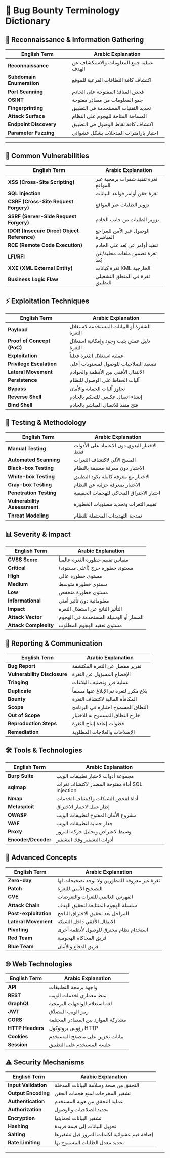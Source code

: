 # 🐛 Bug Bounty Terminology Dictionary

## 📡 Reconnaissance & Information Gathering

| English Term              | Arabic Explanation                      |
| ------------------------- | --------------------------------------- |
| **Reconnaissance**        | عملية جمع المعلومات والاستكشاف عن الهدف |
| **Subdomain Enumeration** | اكتشاف كافة النطاقات الفرعية للموقع     |
| **Port Scanning**         | فحص المنافذ المفتوحة على الخادم         |
| **OSINT**                 | جمع المعلومات من مصادر مفتوحة           |
| **Fingerprinting**        | تحديد التقنيات المستخدمة في التطبيق     |
| **Attack Surface**        | المساحة المتاحة للهجوم على النظام       |
| **Endpoint Discovery**    | اكتشاف كافة نقاط الوصول في التطبيق      |
| **Parameter Fuzzing**     | اختبار بارامترات المدخلات بشكل عشوائي   |
************
## 🎯 Common Vulnerabilities

| English Term | Arabic Explanation |
|-------------|-------------------|
| **XSS (Cross-Site Scripting)** | ثغرة تنفيذ شفرات برمجية عبر المواقع |
| **SQL Injection** | ثغرة حقن أوامر قواعد البيانات |
| **CSRF (Cross-Site Request Forgery)** | تزوير الطلبات عبر المواقع |
| **SSRF (Server-Side Request Forgery)** | تزوير الطلبات من جانب الخادم |
| **IDOR (Insecure Direct Object Reference)** | الوصول غير الآمن للمراجع المباشرة |
| **RCE (Remote Code Execution)** | تنفيذ أوامر عن بُعد على الخادم |
| **LFI/RFI** | ثغرة تضمين ملفات محلية/عن بُعد |
| **XXE (XML External Entity)** | ثغرة كيانات XML الخارجية |
| **Business Logic Flaw** | ثغرة في المنطق التشغيلي للتطبيق |

## ⚡ Exploitation Techniques

| English Term | Arabic Explanation |
|-------------|-------------------|
| **Payload** | الشفرة أو البيانات المستخدمة لاستغلال الثغرة |
| **Proof of Concept (PoC)** | دليل عملي يثبت وجود وإمكانية استغلال الثغرة |
| **Exploitation** | عملية استغلال الثغرة فعلياً |
| **Privilege Escalation** | تصعيد الصلاحيات للوصول لمستويات أعلى |
| **Lateral Movement** | الانتقال الأفقي بين الأنظمة والخوادم |
| **Persistence** | آليات الحفاظ على الوصول للنظام |
| **Bypass** | تجاوز آليات الحماية والأمان |
| **Reverse Shell** | إنشاء اتصال عكسي للتحكم بالخادم |
| **Bind Shell** | فتح منفذ للاتصال المباشر بالخادم |

## 🔧 Testing & Methodology

| English Term | Arabic Explanation |
|-------------|-------------------|
| **Manual Testing** | الاختبار اليدوي دون الاعتماد على الأدوات فقط |
| **Automated Scanning** | المسح الآلي لاكتشاف الثغرات |
| **Black-box Testing** | الاختبار دون معرفة مسبقة بالنظام |
| **White-box Testing** | الاختبار مع معرفة كاملة بكود التطبيق |
| **Gray-box Testing** | الاختبار بمعرفة جزئية عن النظام |
| **Penetration Testing** | اختبار الاختراق المحاكي للهجمات الحقيقية |
| **Vulnerability Assessment** | تقييم الثغرات وتحديد مستويات الخطورة |
| **Threat Modeling** | نمذجة التهديدات المحتملة للنظام |

## 📊 Severity & Impact

| English Term | Arabic Explanation |
|-------------|-------------------|
| **CVSS Score** | مقياس تقييم خطورة الثغرة عالمياً |
| **Critical** | مستوى خطورة حرج (أعلى مستوى) |
| **High** | مستوى خطورة عالي |
| **Medium** | مستوى خطورة متوسط |
| **Low** | مستوى خطورة منخفض |
| **Informational** | معلوماتية دون تأثير أمني |
| **Impact** | التأثير الناتج عن استغلال الثغرة |
| **Attack Vector** | المسار أو الوسيلة المستخدمة في الهجوم |
| **Attack Complexity** | مستوى تعقيد الهجوم المطلوب |

## 📝 Reporting & Communication

| English Term | Arabic Explanation |
|-------------|-------------------|
| **Bug Report** | تقرير مفصل عن الثغرة المكتشفة |
| **Vulnerability Disclosure** | الإفصاح المسؤول عن الثغرة |
| **Triaging** | عملية فرز وتصنيف البلاغات |
| **Duplicate** | بلاغ مكرر لثغرة تم الإبلاغ عنها مسبقاً |
| **Bounty** | المكافأة المالية لاكتشاف الثغرة |
| **Scope** | النطاق المسموح اختباره في البرنامج |
| **Out of Scope** | خارج النطاق المسموح به للاختبار |
| **Reproduction Steps** | خطوات إعادة إنتاج الثغرة |
| **Remediation** | الإصلاحات والعلاجات المطلوبة |

## 🛠️ Tools & Technologies

| English Term | Arabic Explanation |
|-------------|-------------------|
| **Burp Suite** | مجموعة أدوات لاختبار تطبيقات الويب |
| **sqlmap** | أداة مفتوحة المصدر لاكتشاف ثغرات SQL Injection |
| **Nmap** | أداة لفحص الشبكات واكتشاف الخدمات |
| **Metasploit** | إطار عمل لاختبار الاختراق |
| **OWASP** | مشروع الأمان المفتوح لتطبيقات الويب |
| **WAF** | جدار حماية لتطبيقات الويب |
| **Proxy** | وسيط لاعتراض وتحليل حركة المرور |
| **Encoder/Decoder** | أدوات التشفير وفك التشفير |

## 🔄 Advanced Concepts

| English Term | Arabic Explanation |
|-------------|-------------------|
| **Zero-day** | ثغرة غير معروفة للمطورين ولا توجد تصحيحات لها |
| **Patch** | التصحيح الأمني للثغرة |
| **CVE** | الفهرس العالمي للثغرات والتعرضات |
| **Attack Chain** | سلسلة الهجوم المتتابعة لتحقيق الهدف |
| **Post-exploitation** | المراحل بعد تحقيق الاختراق الناجح |
| **Lateral Movement** | الانتقال الأفقي داخل الشبكة |
| **Pivoting** | استخدام نظام مخترق للوصول لأنظمة أخرى |
| **Red Team** | فريق المحاكاة الهجومية |
| **Blue Team** | فريق الدفاع والأمان |

## 🌐 Web Technologies

| English Term | Arabic Explanation |
|-------------|-------------------|
| **API** | واجهة برمجة التطبيقات |
| **REST** | نمط معماري لخدمات الويب |
| **GraphQL** | لغة استعلام للواجهات البرمجية |
| **JWT** | رمز الويب المصدَّق |
| **CORS** | مشاركة الموارد بين المصادر المختلفة |
| **HTTP Headers** | رؤوس بروتوكول HTTP |
| **Cookies** | بيانات تخزين على متصفح المستخدم |
| **Session** | جلسة المستخدم على التطبيق |

## ⚠️ Security Mechanisms

| English Term | Arabic Explanation |
|-------------|-------------------|
| **Input Validation** | التحقق من صحة وسلامة البيانات المدخلة |
| **Output Encoding** | تشفير المخرجات لمنع هجمات الحقن |
| **Authentication** | عملية التحقق من هوية المستخدم |
| **Authorization** | تحديد الصلاحيات والوصول |
| **Encryption** | تشفير البيانات لحمايتها |
| **Hashing** | تحويل البيانات إلى قيمة فريدة |
| **Salting** | إضافة قيم عشوائية لكلمات المرور قبل تشفيرها |
| **Rate Limiting** | تحديد معدل الطلبات المسموح بها |

---
